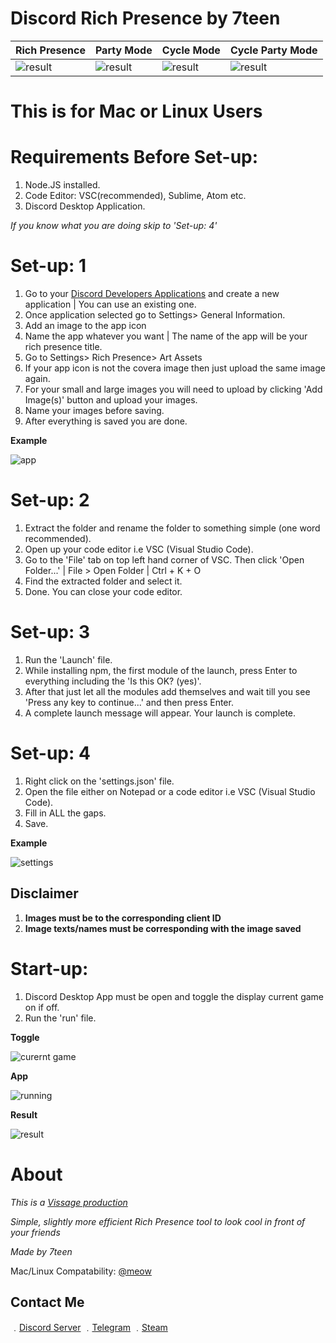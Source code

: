 # Discord Rich Presence by 7teen

| Rich Presence | Party Mode | Cycle Mode | Cycle Party Mode |
| ------------- | ------------- | ------------- | ------------- |
| ![result](https://media.discordapp.net/attachments/777194237179461652/780088407589650442/unknown.png) | ![result](https://media.discordapp.net/attachments/777194237179461652/780151479750361119/unknown.png) | ![result](https://media0.giphy.com/media/dlrFQaWNX513nkADYW/giphy.gif) | ![result](https://media1.giphy.com/media/DIFcBaR6EQtgeEbQjv/giphy.gif) |

# This is for Mac or Linux Users

# Requirements Before Set-up:

1. Node.JS installed.
2. Code Editor: VSC(recommended), Sublime, Atom etc.
3. Discord Desktop Application.

*If you know what you are doing skip to 'Set-up: 4'*

# Set-up: 1

1. Go to your [Discord Developers Applications](https://discord.com/developers/applications) and create a new application | You can use an existing one.
2. Once application selected go to Settings> General Information.
3. Add an image to the app icon
4. Name the app whatever you want | The name of the app will be your rich presence title.
5. Go to Settings> Rich Presence> Art Assets
6. If your app icon is not the covera image then just upload the same image again.
7. For your small and large images you will need to upload by clicking 'Add Image(s)' button and upload your images.
8. Name your images before saving.
9. After everything is saved you are done.

**Example**

![app](https://cdn.discordapp.com/attachments/777194237179461652/780081340556115998/unknown.png)

# Set-up: 2

1. Extract the folder and rename the folder to something simple (one word recommended).
2. Open up your code editor i.e VSC (Visual Studio Code).
3. Go to the 'File' tab on top left hand corner of VSC. Then click 'Open Folder...' | File > Open Folder | Ctrl + K + O 
4. Find the extracted folder and select it.
5. Done. You can close your code editor.

# Set-up: 3

1. Run the 'Launch' file.
2. While installing npm, the first module of the launch, press Enter to everything including the 'Is this OK? (yes)'.
3. After that just let all the modules add themselves and wait till you see 'Press any key to continue...' and then press Enter.
4. A complete launch message will appear. Your launch is complete.

# Set-up: 4

1. Right click on the 'settings.json' file.
2. Open the file either on Notepad or a code editor i.e VSC (Visual Studio Code).
3. Fill in ALL the gaps.
4. Save.

**Example**

![settings](https://cdn.discordapp.com/attachments/777194237179461652/780081011127746580/unknown.png)

## Disclaimer

1. **Images must be to the corresponding client ID**
2. **Image texts/names must be corresponding with the image saved**

# Start-up:

1. Discord Desktop App must be open and toggle the display current game on if off.
2. Run the 'run' file.

**Toggle**


![curernt game](https://media.discordapp.net/attachments/777194237179461652/780087524948836352/unknown.png)



**App**


![running](https://media.discordapp.net/attachments/777194237179461652/780088080576151582/unknown.png)



**Result**


![result](https://media.discordapp.net/attachments/777194237179461652/780088407589650442/unknown.png)



# About

*This is a [Vissage production](https://github.com/Vissage)*

*Simple, slightly more efficient Rich Presence tool to look cool in front of your friends*

*Made by 7teen*

Mac/Linux Compatability: [@meow](https://github.com/meow6969)

## Contact Me

﹒[Discord Server](https://discord.gg/JH9h9uv)
﹒[Telegram](https://t.me/real7teen)
﹒[Steam](https://steamcommunity.com/id/seven777teen/)

